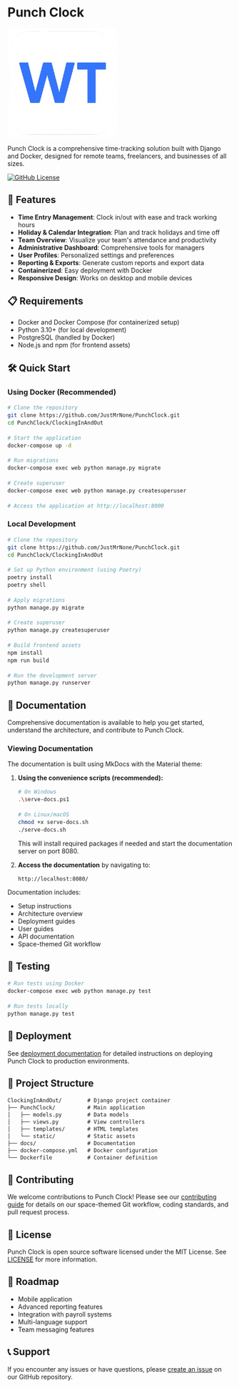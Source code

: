 # Punch Clock

![Punch Clock Logo](PunchClock/static/punch/img/favicon.png)

Punch Clock is a comprehensive time-tracking solution built with Django and Docker, designed for remote teams, freelancers, and businesses of all sizes.

[![GitHub License](https://img.shields.io/github/license/JustMrNone/PunchClock)](https://github.com/JustMrNone/PunchClock/blob/main/LICENSE)

## 🚀 Features

- **Time Entry Management**: Clock in/out with ease and track working hours
- **Holiday & Calendar Integration**: Plan and track holidays and time off
- **Team Overview**: Visualize your team's attendance and productivity
- **Administrative Dashboard**: Comprehensive tools for managers
- **User Profiles**: Personalized settings and preferences
- **Reporting & Exports**: Generate custom reports and export data
- **Containerized**: Easy deployment with Docker
- **Responsive Design**: Works on desktop and mobile devices

## 📋 Requirements

- Docker and Docker Compose (for containerized setup)
- Python 3.10+ (for local development)
- PostgreSQL (handled by Docker)
- Node.js and npm (for frontend assets)

## 🛠️ Quick Start

### Using Docker (Recommended)

```bash
# Clone the repository
git clone https://github.com/JustMrNone/PunchClock.git
cd PunchClock/ClockingInAndOut

# Start the application
docker-compose up -d

# Run migrations
docker-compose exec web python manage.py migrate

# Create superuser
docker-compose exec web python manage.py createsuperuser

# Access the application at http://localhost:8000
```

### Local Development

```bash
# Clone the repository
git clone https://github.com/JustMrNone/PunchClock.git
cd PunchClock/ClockingInAndOut

# Set up Python environment (using Poetry)
poetry install
poetry shell

# Apply migrations
python manage.py migrate

# Create superuser
python manage.py createsuperuser

# Build frontend assets
npm install
npm run build

# Run the development server
python manage.py runserver
```

## 📖 Documentation

Comprehensive documentation is available to help you get started, understand the architecture, and contribute to Punch Clock.

### Viewing Documentation

The documentation is built using MkDocs with the Material theme:

1. **Using the convenience scripts (recommended):**
   ```bash
   # On Windows
   .\serve-docs.ps1
   
   # On Linux/macOS
   chmod +x serve-docs.sh
   ./serve-docs.sh
   ```
   This will install required packages if needed and start the documentation server on port 8080.

2. **Access the documentation** by navigating to:
   ```
   http://localhost:8080/
   ```

Documentation includes:
- Setup instructions
- Architecture overview
- Deployment guides
- User guides
- API documentation
- Space-themed Git workflow

## 🧪 Testing

```bash
# Run tests using Docker
docker-compose exec web python manage.py test

# Run tests locally
python manage.py test
```

## 🚢 Deployment

See [deployment documentation](docs/deployment.md) for detailed instructions on deploying Punch Clock to production environments.

## 🧩 Project Structure

```
ClockingInAndOut/        # Django project container
├── PunchClock/          # Main application
│   ├── models.py        # Data models
│   ├── views.py         # View controllers
│   ├── templates/       # HTML templates
│   └── static/          # Static assets
├── docs/                # Documentation
├── docker-compose.yml   # Docker configuration
└── Dockerfile           # Container definition
```

## 👥 Contributing

We welcome contributions to Punch Clock! Please see our [contributing guide](docs/contributing.md) for details on our space-themed Git workflow, coding standards, and pull request process.

## 📝 License

Punch Clock is open source software licensed under the MIT License. See [LICENSE](LICENSE) for more information.

## 🔮 Roadmap

- Mobile application
- Advanced reporting features
- Integration with payroll systems
- Multi-language support
- Team messaging features

## 📞 Support

If you encounter any issues or have questions, please [create an issue](https://github.com/JustMrNone/PunchClock/issues) on our GitHub repository.